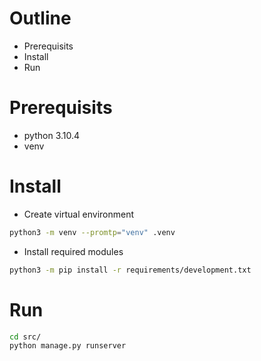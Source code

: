 # Outline
- Prerequisits
- Install
- Run

# Prerequisits
- python 3.10.4
- venv

# Install
- Create virtual environment
```bash
python3 -m venv --promtp="venv" .venv
```
- Install required modules
```bash
python3 -m pip install -r requirements/development.txt
```

# Run
```bash
cd src/
python manage.py runserver 
```
